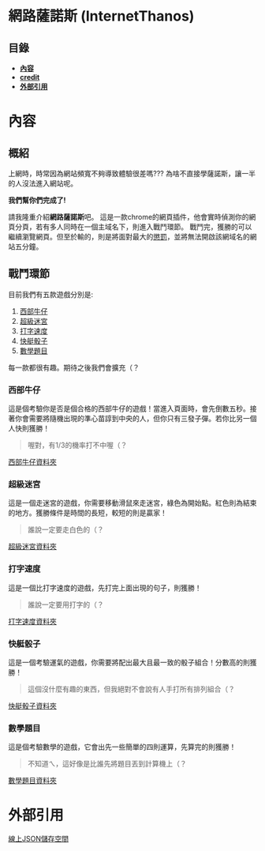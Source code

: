 # **網路薩諾斯** (InternetThanos)
## **目錄**
- [**內容**](#內容)
- [**credit**](#credit)
- [**外部引用**](#外部引用)

# 內容
## 概紹
上網時，時常因為網站頻寬不夠導致體驗很差嗎???
為啥不直接學薩諾斯，讓一半的人沒法進入網站呢。

**我們幫你們完成了!**

請我隆重介紹**網路薩諾斯**吧。
這是一款chrome的網頁插件，他會實時偵測你的網頁分頁，若有多人同時在一個主域名下，則進入戰鬥環節。
戰鬥完，獲勝的可以繼續瀏覽網頁。但至於輸的，則是將面對最大的[懲罰](https://www.youtube.com/watch?v=dQw4w9WgXcQ&ab_channel=RickAstley)，並將無法開啟該網域名的網站五分鐘。

## 戰鬥環節
目前我們有五款遊戲分別是:

1. [西部牛仔](#西部牛仔)
2. [超級迷宮](#超級迷宮)
3. [打字速度](#打字速度)
4. [快艇骰子](#快艇骰子)
5. [數學題目](#數學題目)

每一款都很有趣。期待之後我們會擴充（？

### 西部牛仔
這是個考驗你是否是個合格的西部牛仔的遊戲！當進入頁面時，會先倒數五秒。接著你會需要將隨機出現的準心苗諄到中央的人，但你只有三發子彈。若你比另一個人快則獲勝！

> 喔對，有1/3的機率打不中喔（？

[西部牛仔資料夾](minigame/cowboy)

### 超級迷宮
這是一個走迷宮的遊戲，你需要移動滑鼠來走迷宮，綠色為開始點。紅色則為結束的地方。獲勝條件是時間的長短，較短的則是贏家！

> 誰說一定要走白色的（？

[超級迷宮資料夾](minigame/maze)

### 打字速度
這是一個比打字速度的遊戲，先打完上面出現的句子，則獲勝！

> 誰說一定要用打字的（？

[打字速度資料夾](minigame/type)
### 快艇骰子
這是一個考驗運氣的遊戲，你需要將配出最大且最一致的骰子組合！分數高的則獲勝！

> 這個沒什麼有趣的東西，但我絕對不會說有人手打所有排列組合（？


[快艇骰子資料夾](minigame/dice)
### 數學題目
這是個考驗數學的遊戲，它會出先一些簡單的四則運算，先算完的則獲勝！

> 不知道ㄟ，這好像是比誰先將題目丟到計算機上（？

[數學題目資料夾](minigame/math)


# 外部引用

[線上JSON儲存空間](https://extendsclass.com/json-storage.html)
